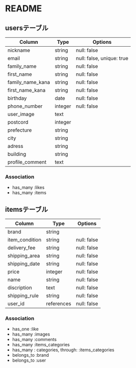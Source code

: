 # README

## usersテーブル

|Column|Type|Options|
|------|----|-------|
|nickname|string|null: false|
|email|string|null: false, unique: true|
|family_name|string|null: false|
|first_name|string|null: false|
|family_name_kana|string|null: false|
|first_name_kana|string|null: false|
|birthday|date|null: false|
|phone_number|integer|null: false|
|user_image|text||
|postcord|integer||
|prefecture|string||
|city|string||
|adress|string||
|building|string||
|profile_comment|text||


### Association
- has_many :likes
- has_many :items

## itemsテーブル

|Column|Type|Options|
|------|----|-------|
|brand|string||
|item_condition|string|null: false|
|delivery_fee|string|null: false|
|shipping_area|string|null: false|
|shipping_date|string|null: false|
|price|integer|null: false|
|name|string|null: false|
|discription|text|null: false|
|shipping_rule|string|null: false|
|user_id|references|null: false|

### Association
- has_one :like
- has_many :images
- has_many :comments
- has_many :items_categories
- has_many : categories, through: :items_categories
- belongs_to :brand
- belongs_to :user


